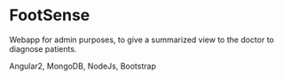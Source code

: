 # FootSense

Webapp for admin purposes, to give a summarized view to the doctor to diagnose patients.

Angular2, MongoDB, NodeJs, Bootstrap
